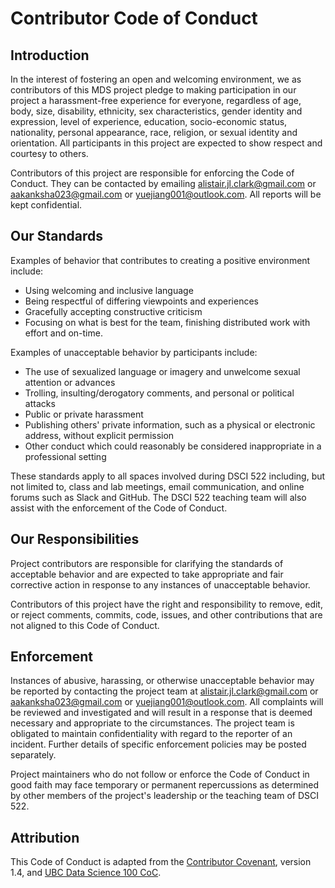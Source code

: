 # Contributor Code of Conduct

## Introduction

In the interest of fostering an open and welcoming environment, we as
contributors of this MDS project pledge to making participation in our project a harassment-free experience for everyone, regardless of age, body, size, disability, ethnicity, sex characteristics, gender identity and expression,
level of experience, education, socio-economic status, nationality, personal
appearance, race, religion, or sexual identity and orientation.  All participants in this project are expected to show respect and courtesy to others.

Contributors of this project are responsible for enforcing the Code of Conduct. They can be contacted by emailing alistair.jl.clark@gmail.com or aakanksha023@gmail.com or yuejiang001@outlook.com. All reports will be kept confidential.

## Our Standards

Examples of behavior that contributes to creating a positive environment
include:

* Using welcoming and inclusive language
* Being respectful of differing viewpoints and experiences
* Gracefully accepting constructive criticism
* Focusing on what is best for the team, finishing distributed work with effort and on-time.

Examples of unacceptable behavior by participants include:

* The use of sexualized language or imagery and unwelcome sexual attention or
 advances
* Trolling, insulting/derogatory comments, and personal or political attacks
* Public or private harassment
* Publishing others' private information, such as a physical or electronic
 address, without explicit permission
* Other conduct which could reasonably be considered inappropriate in a
 professional setting

These standards apply to all spaces involved during DSCI 522 including, but not limited to, class and lab meetings, email communication, and online forums such as Slack and GitHub. The DSCI 522 teaching team will also assist with the enforcement of the Code of Conduct.

## Our Responsibilities

Project contributors are responsible for clarifying the standards of acceptable
behavior and are expected to take appropriate and fair corrective action in
response to any instances of unacceptable behavior.

Contributors of this project have the right and responsibility to remove, edit, or
reject comments, commits, code, issues, and other contributions
that are not aligned to this Code of Conduct.

## Enforcement

Instances of abusive, harassing, or otherwise unacceptable behavior may be reported by contacting the project team at alistair.jl.clark@gmail.com or aakanksha023@gmail.com or yuejiang001@outlook.com. All
complaints will be reviewed and investigated and will result in a response that
is deemed necessary and appropriate to the circumstances. The project team is
obligated to maintain confidentiality with regard to the reporter of an incident.
Further details of specific enforcement policies may be posted separately.

Project maintainers who do not follow or enforce the Code of Conduct in good
faith may face temporary or permanent repercussions as determined by other
members of the project's leadership or the teaching team of DSCI 522.

## Attribution

This Code of Conduct is adapted from the [Contributor Covenant](https://www.contributor-covenant.org/version/1/4/code-of-conduct.html), version 1.4,
and [UBC Data Science 100 CoC](https://github.com/UBC-DSCI/dsci-100/blob/master/CODE_OF_CONDUCT.md).

